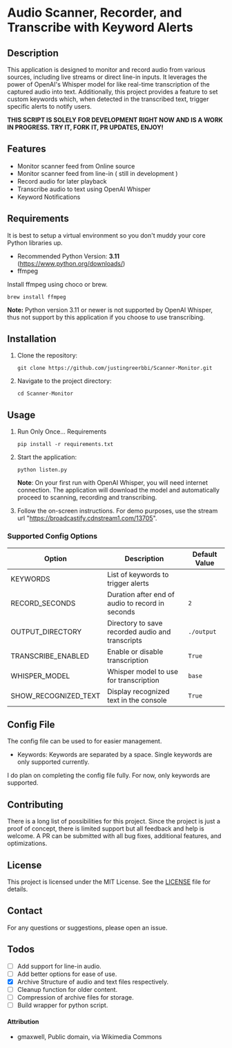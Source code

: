 # Audio Scanner, Recorder, and Transcribe with Keyword Alerts

## Description

This application is designed to monitor and record audio from various sources, including live streams or direct line-in inputs. It leverages the power of OpenAI's Whisper model for like real-time transcription of the captured audio into text. Additionally, this project provides a feature to set custom keywords which, when detected in the transcribed text, trigger specific alerts to notify users.

**THIS SCRIPT IS SOLELY FOR DEVELOPMENT RIGHT NOW AND IS A WORK IN PROGRESS. TRY IT, FORK IT, PR UPDATES, ENJOY!**

## Features

- Monitor scanner feed from Online source <img src="https://upload.wikimedia.org/wikipedia/commons/0/03/Green_check.svg" width="15">
- Monitor scanner feed from line-in ( still in development )
- Record audio for later playback <img src="https://upload.wikimedia.org/wikipedia/commons/0/03/Green_check.svg" width="15">
- Transcribe audio to text using OpenAI Whisper <img src="https://upload.wikimedia.org/wikipedia/commons/0/03/Green_check.svg" width="15">
- Keyword Notifications <img src="https://upload.wikimedia.org/wikipedia/commons/0/03/Green_check.svg" width="15">

## Requirements

It is best to setup a virtual environment so you don't muddy your core Python libraries up.

-   Recommended Python Version: **3.11** (https://www.python.org/downloads/)
-   ffmpeg

Install ffmpeg using choco or brew.

```
brew install ffmpeg
```

**Note:** Python version 3.11 or newer is not supported by OpenAI Whisper, thus not support by this application if you choose to use transcribing.

## Installation

1. Clone the repository:
    ```
    git clone https://github.com/justingreerbbi/Scanner-Monitor.git
    ```
2. Navigate to the project directory:

    ```
    cd Scanner-Monitor
    ```

## Usage

1. Run Only Once... Requirements

    ```
    pip install -r requirements.txt
    ```

2. Start the application:

    ```
    python listen.py
    ```

    **Note**: On your first run with OpenAI Whisper, you will need internet connection. The application will download the model and automatically proceed to scanning, recording and transcribing.

3. Follow the on-screen instructions. For demo purposes, use the stream url "https://broadcastify.cdnstream1.com/13705".

### Supported Config Options

| Option                | Description                                      | Default Value          |
|-----------------------|--------------------------------------------------|------------------------|
| KEYWORDS              | List of keywords to trigger alerts               |                        |
| RECORD_SECONDS        | Duration after end of audio to record in seconds | `2`                    |
| OUTPUT_DIRECTORY      | Directory to save recorded audio and transcripts | `./output`             |
| TRANSCRIBE_ENABLED    | Enable or disable transcription                  | `True`                 |
| WHISPER_MODEL         | Whisper model to use for transcription           | `base`                 |
| SHOW_RECOGNIZED_TEXT  | Display recognized text in the console           | `True`                 |

## Config File

The config file can be used to for easier management.

-   Keywords: Keywords are separated by a space. Single keywords are only supported currently.

I do plan on completing the config file fully. For now, only keywords are supported.

## Contributing

There is a long list of possibilities for this project. Since the project is just a proof of concept, there is limited support but all feedback and help is welcome. A PR can be submitted with all bug fixes, additional features, and optimizations.

## License

This project is licensed under the MIT License. See the [LICENSE](LICENSE) file for details.

## Contact

For any questions or suggestions, please open an issue.

## Todos

- [ ] Add support for line-in audio.
- [ ] Add better options for ease of use.
- [x] Archive Structure of audio and text files respectively.
- [ ] Cleanup function for older content.
- [ ] Compression of archive files for storage.
- [ ] Build wrapper for python script.

#### Attribution
- gmaxwell, Public domain, via Wikimedia Commons
